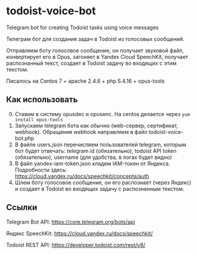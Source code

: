 # todoist-voice-bot
Telegram bot for creating Todoist tasks using voice messages

Телеграм бот для создания задач в Todoist из голосовых сообщений.

Отправляем боту голосовое сообщение, он получает звуковой файл, конвертирует его в Opus, загоняет в Yandex Cloud SpeechKit, получает распознанный текст, создает в Todoist задачу во входящих с этим текстом.

Писалось на Centos 7 + apache 2.4.6 + php 5.4.16 + opus-tools

## Как использовать
0. Ставим в систему opusdec и opusenc. На centos делается через `yum install opus-tools`
1. Запускаем telegram бота как обычно (web-сервер, сертификат, webhook). Обращения webhook направляем в файл todoist-voice-bot.php
2. В файле users.json перечисляем пользователей telegram, которым бот будет отвечать: telegram id (обязательно), todoist API token (обязательно), username (для удобства, в логах будет видно)
3. В файл yandex-iam-token.json кладем IAM-токен от Яндекса. Подробности здесь: https://cloud.yandex.ru/docs/speechkit/concepts/auth
4. Шлем боту голосовое сообщение, он его распознает (через Яндекс) и создает в Todoist во входящих задачу с распознанным текстом.

## Ссылки
Telegram Bot API: https://core.telegram.org/bots/api

Яндекс SpeechKit: https://cloud.yandex.ru/docs/speechkit/

Todoist REST API: https://developer.todoist.com/rest/v8/
